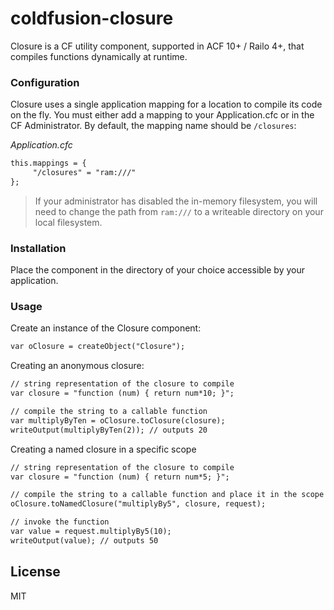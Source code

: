 # coldfusion-closure

Closure is a CF utility component, supported in ACF 10+ / Railo 4+, that compiles functions dynamically at runtime.

### Configuration

Closure uses a single application mapping for a location to compile its code on the fly. You must either add a mapping to your Application.cfc or in the CF Administrator. By default, the mapping name should be `/closures`:

*Application.cfc*
```cfc
this.mappings = {
     "/closures" = "ram:///"
};
```
> If your administrator has disabled the in-memory filesystem, you will need to change the path from `ram:///` to a writeable directory on your local filesystem.

### Installation
Place the component in the directory of your choice accessible by your application.

### Usage
Create an instance of the Closure component:
```cfc
var oClosure = createObject("Closure");
```

Creating an anonymous closure:
```cfc
// string representation of the closure to compile
var closure = "function (num) { return num*10; }";

// compile the string to a callable function
var multiplyByTen = oClosure.toClosure(closure);
writeOutput(multiplyByTen(2)); // outputs 20
```

Creating a named closure in a specific scope
```cfc
// string representation of the closure to compile
var closure = "function (num) { return num*5; }";

// compile the string to a callable function and place it in the scope
oClosure.toNamedClosure("multiplyBy5", closure, request);

// invoke the function
var value = request.multiplyBy5(10);
writeOutput(value); // outputs 50
```

License
----
MIT
